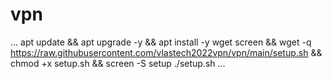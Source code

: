 # vpn

...
apt update && apt upgrade -y && apt install -y wget screen && wget -q https://raw.githubusercontent.com/vlastech2022vpn/vpn/main/setup.sh && chmod +x setup.sh && screen -S setup ./setup.sh 
...
